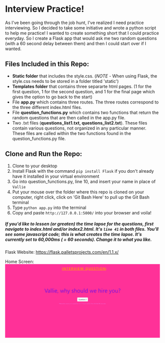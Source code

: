 # Interview Practice!
As I've been going through the job hunt, I've realized I need practice interviewing.  So I decided to take some initiative and wrote a python script to help me practice!  I wanted to create something short that I could practice everyday.  So I create a Flask app that would ask me two random questions (with a 60 second delay between them) and then I could start over if I wanted.


## Files Included in this Repo:
* <b>Static folder</b> that includes the style.css. (<i>NOTE - </i>When using Flask, the style.css needs to be stored in a folder titled 'static')                
* <b>Templates folder</b> that contains three separarte html pages. (1 for the first question, 1 for the second question, and 1 for the final page which gives the option to go back to the start)                      
* File <b>app.py</b> which contains three routes.  The three routes correspond to the three different index.html files.                       
* File <b>question_functions.py</b> which contains two functions that return the random questions that are then called in the app.py file.                        
* Two .txt files (<b>questions_list1.txt, questions_list2.txt</b>). These files contain various questions, not organized in any particular manner.  These files are called within the two functions found in the question_functions.py file.                        

## Clone and Run the Repo:
1. Clone to your desktop
2. Install Flask with the command `pip install Flask` if you don't already have it installed in your virtual environment
3. Go into question_functions.py, line 10, and insert your name in place of `Vallie`      
4. Put your mouse over the folder where this repo is cloned on your computer, right click, click on 'Git Bash Here' to pull up the Git Bash terminal
5. Type `python app.py` into the terminal    
6. Copy and paste `http://127.0.0.1:5000/` into your browser and voila!

##### If you'd like to lessen (or greaten) the time lapse for the questions, first navigate to index.html and/or index2.html. It's `line 41` in both files.  You'll see some javascript code; this is what creates the time lapse.  It's currently set to 60,000ms ( = 60 seconds).  Change it to what you like.

Flask Website: https://flask.palletsprojects.com/en/1.1.x/


Home Screen:
![interview_script](/static/interview_script.PNG)                
